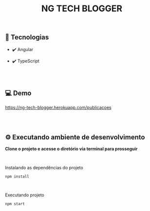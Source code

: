 <h1 align="center">
<br />
NG TECH BLOGGER
</h1>

<br />

## 🚀 Tecnologias

- ✔️ Angular

- ✔️ TypeScript

<br />
<br />

## 💻 Demo

<a href="https://ng-tech-blogger.herokuapp.com/publicacoes">https://ng-tech-blogger.herokuapp.com/publicacoes</a>

<br/>
<br/>

## ⚙️ Executando ambiente de desenvolvimento

<strong>Clone o projeto e acesse o diretório via terminal para prosseguir</strong>

<br/>

<span>Instalando as dependências do projeto</span>

```
npm install
```

<br/>

<span>Executando projeto</span>

```
npm start
```